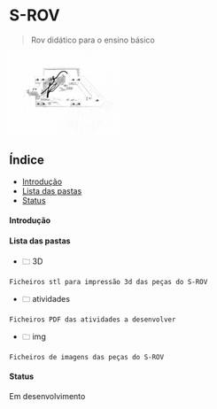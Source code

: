# S-ROV #

> Rov didático para o ensino básico 

![logo](img/logo.jpg)

## Índice ##
* [Introdução](#introdução)
* [Lista das pastas](#lista-das-pastas)
* [Status](#status)

#### Introdução ####
#### Lista das pastas ####

* 🗀 3D
```
Ficheiros stl para impressão 3d das peças do S-ROV
```
* 🗀 atividades
```
Ficheiros PDF das atividades a desenvolver
```

* 🗀 img
```
Ficheiros de imagens das peças do S-ROV
```
#### Status ####
Em desenvolvimento